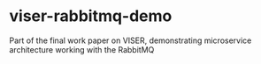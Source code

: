 # viser-rabbitmq-demo
Part of the final work paper on VISER, demonstrating microservice architecture working with the RabbitMQ
